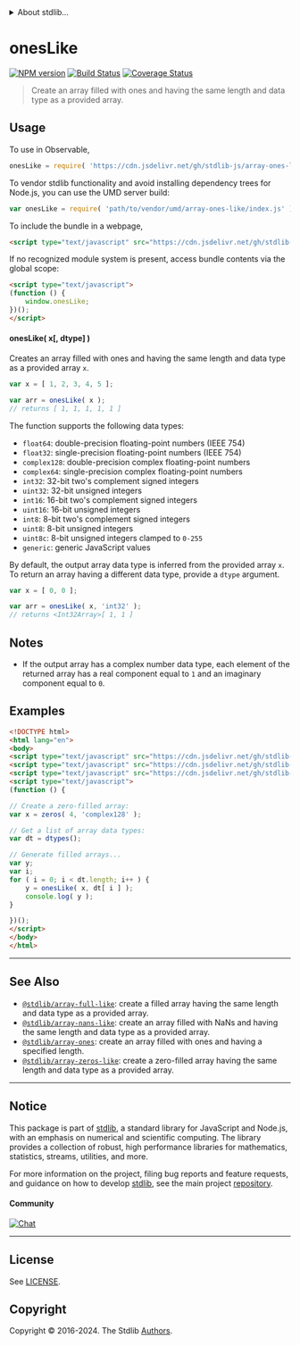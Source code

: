 <!--

@license Apache-2.0

Copyright (c) 2022 The Stdlib Authors.

Licensed under the Apache License, Version 2.0 (the "License");
you may not use this file except in compliance with the License.
You may obtain a copy of the License at

   http://www.apache.org/licenses/LICENSE-2.0

Unless required by applicable law or agreed to in writing, software
distributed under the License is distributed on an "AS IS" BASIS,
WITHOUT WARRANTIES OR CONDITIONS OF ANY KIND, either express or implied.
See the License for the specific language governing permissions and
limitations under the License.

-->


<details>
  <summary>
    About stdlib...
  </summary>
  <p>We believe in a future in which the web is a preferred environment for numerical computation. To help realize this future, we've built stdlib. stdlib is a standard library, with an emphasis on numerical and scientific computation, written in JavaScript (and C) for execution in browsers and in Node.js.</p>
  <p>The library is fully decomposable, being architected in such a way that you can swap out and mix and match APIs and functionality to cater to your exact preferences and use cases.</p>
  <p>When you use stdlib, you can be absolutely certain that you are using the most thorough, rigorous, well-written, studied, documented, tested, measured, and high-quality code out there.</p>
  <p>To join us in bringing numerical computing to the web, get started by checking us out on <a href="https://github.com/stdlib-js/stdlib">GitHub</a>, and please consider <a href="https://opencollective.com/stdlib">financially supporting stdlib</a>. We greatly appreciate your continued support!</p>
</details>

# onesLike

[![NPM version][npm-image]][npm-url] [![Build Status][test-image]][test-url] [![Coverage Status][coverage-image]][coverage-url] <!-- [![dependencies][dependencies-image]][dependencies-url] -->

> Create an array filled with ones and having the same length and data type as a provided array.

<!-- Section to include introductory text. Make sure to keep an empty line after the intro `section` element and another before the `/section` close. -->

<section class="intro">

</section>

<!-- /.intro -->

<!-- Package usage documentation. -->



<section class="usage">

## Usage

To use in Observable,

```javascript
onesLike = require( 'https://cdn.jsdelivr.net/gh/stdlib-js/array-ones-like@umd/browser.js' )
```

To vendor stdlib functionality and avoid installing dependency trees for Node.js, you can use the UMD server build:

```javascript
var onesLike = require( 'path/to/vendor/umd/array-ones-like/index.js' )
```

To include the bundle in a webpage,

```html
<script type="text/javascript" src="https://cdn.jsdelivr.net/gh/stdlib-js/array-ones-like@umd/browser.js"></script>
```

If no recognized module system is present, access bundle contents via the global scope:

```html
<script type="text/javascript">
(function () {
    window.onesLike;
})();
</script>
```

#### onesLike( x\[, dtype] )

Creates an array filled with ones and having the same length and data type as a provided array `x`.

```javascript
var x = [ 1, 2, 3, 4, 5 ];

var arr = onesLike( x );
// returns [ 1, 1, 1, 1, 1 ]
```

The function supports the following data types:

-   `float64`: double-precision floating-point numbers (IEEE 754)
-   `float32`: single-precision floating-point numbers (IEEE 754)
-   `complex128`: double-precision complex floating-point numbers
-   `complex64`: single-precision complex floating-point numbers
-   `int32`: 32-bit two's complement signed integers
-   `uint32`: 32-bit unsigned integers
-   `int16`: 16-bit two's complement signed integers
-   `uint16`: 16-bit unsigned integers
-   `int8`: 8-bit two's complement signed integers
-   `uint8`: 8-bit unsigned integers
-   `uint8c`: 8-bit unsigned integers clamped to `0-255`
-   `generic`: generic JavaScript values

By default, the output array data type is inferred from the provided array `x`. To return an array having a different data type, provide a `dtype` argument.

```javascript
var x = [ 0, 0 ];

var arr = onesLike( x, 'int32' );
// returns <Int32Array>[ 1, 1 ]
```

</section>

<!-- /.usage -->

<!-- Package usage notes. Make sure to keep an empty line after the `section` element and another before the `/section` close. -->

<section class="notes">

## Notes

-   If the output array has a complex number data type, each element of the returned array has a real component equal to `1` and an imaginary component equal to `0`.

</section>

<!-- /.notes -->

<!-- Package usage examples. -->

<section class="examples">

## Examples

<!-- eslint no-undef: "error" -->

```html
<!DOCTYPE html>
<html lang="en">
<body>
<script type="text/javascript" src="https://cdn.jsdelivr.net/gh/stdlib-js/array-dtypes@umd/browser.js"></script>
<script type="text/javascript" src="https://cdn.jsdelivr.net/gh/stdlib-js/array-zeros@umd/browser.js"></script>
<script type="text/javascript" src="https://cdn.jsdelivr.net/gh/stdlib-js/array-ones-like@umd/browser.js"></script>
<script type="text/javascript">
(function () {

// Create a zero-filled array:
var x = zeros( 4, 'complex128' );

// Get a list of array data types:
var dt = dtypes();

// Generate filled arrays...
var y;
var i;
for ( i = 0; i < dt.length; i++ ) {
    y = onesLike( x, dt[ i ] );
    console.log( y );
}

})();
</script>
</body>
</html>
```

</section>

<!-- /.examples -->

<!-- Section to include cited references. If references are included, add a horizontal rule *before* the section. Make sure to keep an empty line after the `section` element and another before the `/section` close. -->

<section class="references">

</section>

<!-- /.references -->

<!-- Section for related `stdlib` packages. Do not manually edit this section, as it is automatically populated. -->

<section class="related">

* * *

## See Also

-   <span class="package-name">[`@stdlib/array-full-like`][@stdlib/array/full-like]</span><span class="delimiter">: </span><span class="description">create a filled array having the same length and data type as a provided array.</span>
-   <span class="package-name">[`@stdlib/array-nans-like`][@stdlib/array/nans-like]</span><span class="delimiter">: </span><span class="description">create an array filled with NaNs and having the same length and data type as a provided array.</span>
-   <span class="package-name">[`@stdlib/array-ones`][@stdlib/array/ones]</span><span class="delimiter">: </span><span class="description">create an array filled with ones and having a specified length.</span>
-   <span class="package-name">[`@stdlib/array-zeros-like`][@stdlib/array/zeros-like]</span><span class="delimiter">: </span><span class="description">create a zero-filled array having the same length and data type as a provided array.</span>

</section>

<!-- /.related -->

<!-- Section for all links. Make sure to keep an empty line after the `section` element and another before the `/section` close. -->


<section class="main-repo" >

* * *

## Notice

This package is part of [stdlib][stdlib], a standard library for JavaScript and Node.js, with an emphasis on numerical and scientific computing. The library provides a collection of robust, high performance libraries for mathematics, statistics, streams, utilities, and more.

For more information on the project, filing bug reports and feature requests, and guidance on how to develop [stdlib][stdlib], see the main project [repository][stdlib].

#### Community

[![Chat][chat-image]][chat-url]

---

## License

See [LICENSE][stdlib-license].


## Copyright

Copyright &copy; 2016-2024. The Stdlib [Authors][stdlib-authors].

</section>

<!-- /.stdlib -->

<!-- Section for all links. Make sure to keep an empty line after the `section` element and another before the `/section` close. -->

<section class="links">

[npm-image]: http://img.shields.io/npm/v/@stdlib/array-ones-like.svg
[npm-url]: https://npmjs.org/package/@stdlib/array-ones-like

[test-image]: https://github.com/stdlib-js/array-ones-like/actions/workflows/test.yml/badge.svg?branch=main
[test-url]: https://github.com/stdlib-js/array-ones-like/actions/workflows/test.yml?query=branch:main

[coverage-image]: https://img.shields.io/codecov/c/github/stdlib-js/array-ones-like/main.svg
[coverage-url]: https://codecov.io/github/stdlib-js/array-ones-like?branch=main

<!--

[dependencies-image]: https://img.shields.io/david/stdlib-js/array-ones-like.svg
[dependencies-url]: https://david-dm.org/stdlib-js/array-ones-like/main

-->

[chat-image]: https://img.shields.io/gitter/room/stdlib-js/stdlib.svg
[chat-url]: https://app.gitter.im/#/room/#stdlib-js_stdlib:gitter.im

[stdlib]: https://github.com/stdlib-js/stdlib

[stdlib-authors]: https://github.com/stdlib-js/stdlib/graphs/contributors

[umd]: https://github.com/umdjs/umd
[es-module]: https://developer.mozilla.org/en-US/docs/Web/JavaScript/Guide/Modules

[deno-url]: https://github.com/stdlib-js/array-ones-like/tree/deno
[deno-readme]: https://github.com/stdlib-js/array-ones-like/blob/deno/README.md
[umd-url]: https://github.com/stdlib-js/array-ones-like/tree/umd
[umd-readme]: https://github.com/stdlib-js/array-ones-like/blob/umd/README.md
[esm-url]: https://github.com/stdlib-js/array-ones-like/tree/esm
[esm-readme]: https://github.com/stdlib-js/array-ones-like/blob/esm/README.md
[branches-url]: https://github.com/stdlib-js/array-ones-like/blob/main/branches.md

[stdlib-license]: https://raw.githubusercontent.com/stdlib-js/array-ones-like/main/LICENSE

<!-- <related-links> -->

[@stdlib/array/full-like]: https://github.com/stdlib-js/array-full-like/tree/umd

[@stdlib/array/nans-like]: https://github.com/stdlib-js/array-nans-like/tree/umd

[@stdlib/array/ones]: https://github.com/stdlib-js/array-ones/tree/umd

[@stdlib/array/zeros-like]: https://github.com/stdlib-js/array-zeros-like/tree/umd

<!-- </related-links> -->

</section>

<!-- /.links -->
